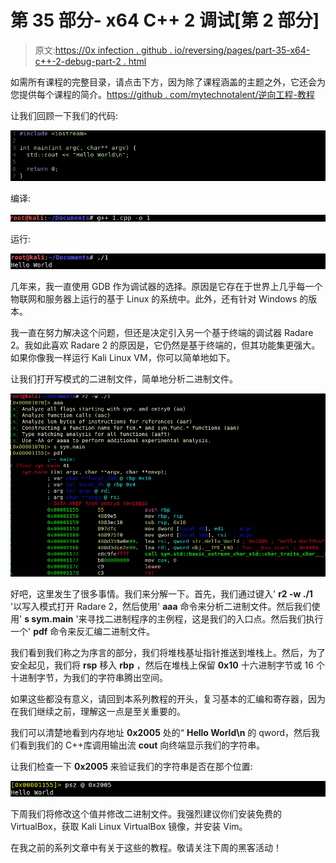 # 第 35 部分- x64 C++ 2 调试[第 2 部分]

> 原文:[https://0x infection . github . io/reversing/pages/part-35-x64-c++-2-debug-part-2 . html](https://0xinfection.github.io/reversing/pages/part-35-x64-c++-2-debug-part-2.html)

如需所有课程的完整目录，请点击下方，因为除了课程涵盖的主题之外，它还会为您提供每个课程的简介。[https://github . com/mytechnotalent/逆向工程-教程](https://github.com/mytechnotalent/Reverse-Engineering-Tutorial)

让我们回顾一下我们的代码:

![](img/8973e6ae8030c09e36dabf2804ff1e1a.png)

编译:

![](img/60bc733f8ccdf7b4c56be8d101b91071.png)

运行:

![](img/4e20568a2e0059ed8ca36d8df6891748.png)

几年来，我一直使用 GDB 作为调试器的选择。原因是它存在于世界上几乎每一个物联网和服务器上运行的基于 Linux 的系统中。此外，还有针对 Windows 的版本。

我一直在努力解决这个问题，但还是决定引入另一个基于终端的调试器 Radare 2。我如此喜欢 Radare 2 的原因是，它仍然是基于终端的，但其功能集更强大。如果你像我一样运行 Kali Linux VM，你可以简单地如下。

让我们打开写模式的二进制文件，简单地分析二进制文件。

![](img/6482dce1d7b62dc648d8986a5aa32823.png)

好吧，这里发生了很多事情。我们来分解一下。首先，我们通过键入' **r2 -w ./1** '以写入模式打开 Radare 2，然后使用' **aaa** 命令来分析二进制文件。然后我们使用' **s sym.main** '来寻找二进制程序的主例程，这是我们的入口点。然后我们执行一个' **pdf** 命令来反汇编二进制文件。

我们看到我们称之为序言的部分，我们将堆栈基址指针推送到堆栈上。然后，为了安全起见，我们将 **rsp** 移入 **rbp** ，然后在堆栈上保留 **0x10** 十六进制字节或 16 个十进制字节，为我们的字符串腾出空间。

如果这些都没有意义，请回到本系列教程的开头，复习基本的汇编和寄存器，因为在我们继续之前，理解这一点是至关重要的。

我们可以清楚地看到内存地址 **0x2005** 处的“ **Hello World\n** 的 qword，然后我们看到我们的 C++库调用输出流 **cout** 向终端显示我们的字符串。

让我们检查一下 **0x2005** 来验证我们的字符串是否在那个位置:

![](img/769ac90c6f9db586b3d09dd85f5a8771.png)

下周我们将修改这个值并修改二进制文件。我强烈建议你们安装免费的 VirtualBox，获取 Kali Linux VirtualBox 镜像，并安装 Vim。

在我之前的系列文章中有关于这些的教程。敬请关注下周的黑客活动！